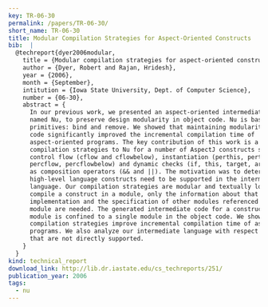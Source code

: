 ```yaml
---
key: TR-06-30
permalink: /papers/TR-06-30/
short_name: TR-06-30
title: Modular Compilation Strategies for Aspect-Oriented Constructs
bib:  |
  @techreport{dyer2006modular,
    title = {Modular compilation strategies for aspect-oriented constructs},
    author = {Dyer, Robert and Rajan, Hridesh},
    year = {2006},
    month = {September},
    intitution = {Iowa State University, Dept. of Computer Science},
    number = {06-30},
    abstract = {
      In our previous work, we presented an aspect-oriented intermediate language,
      named Nu, to preserve design modularity in object code. Nu is based on two
      primitives: bind and remove. We showed that maintaining modularity in object
      code significantly improved the incremental compilation time of
      aspect-oriented programs. The key contribution of this work is a set of
      compilation strategies to Nu for a number of AspectJ constructs such as
      control flow (cflow and cflowbelow), instantiation (perthis, pertarget,
      percflow, percflowbelow) and dynamic checks (if, this, target, args), as well
      as composition operators (&& and ||). The motivation was to determine if these
      high-level language constructs need to be supported in the intermediate
      language. Our compilation strategies are modular and textually local. To
      compile a construct in a module, only the information about that module's
      implementation and the specification of other modules referenced in that
      module are needed. The generated intermediate code for a construct in a source
      module is confined to a single module in the object code. We show that our
      compilation strategies improve incremental compilation time of aspect-oriented
      programs. We also analyze our intermediate language with respect to constructs
      that are not directly supported.
    }
  }
kind: technical_report
download_link: http://lib.dr.iastate.edu/cs_techreports/251/
publication_year: 2006
tags:
  - nu
---
```

